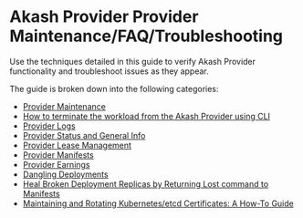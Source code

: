 # Akash Provider Provider Maintenance/FAQ/Troubleshooting

Use the techniques detailed in this guide to verify Akash Provider functionality and troubleshoot issues as they appear.

The guide is broken down into the following categories:

* [Provider Maintenance](provider-maintenance.md)
* [How to terminate the workload from the Akash Provider using CLI](how-to-terminate-the-workload-from-the-akash-provider-using-cli.md)
* [Provider Logs](provider-logs.md)
* [Provider Status and General Info](provider-status-and-general-info.md)
* [Provider Lease Management](provider-lease-management.md)
* [Provider Manifests](provider-manifests.md)
* [Provider Earnings](provider-earnings.md)
* [Dangling Deployments](dangling-deployments.md)
* [Heal Broken Deployment Replicas by Returning Lost command to Manifests](heal-broken-deployment-replicas-by-returning-lost-command-to-manifests.md)
* [Maintaining and Rotating Kubernetes/etcd Certificates: A How-To Guide](maintaining-and-rotating-kubernetes-etcd-certificates-a-how-to-guide.md)
